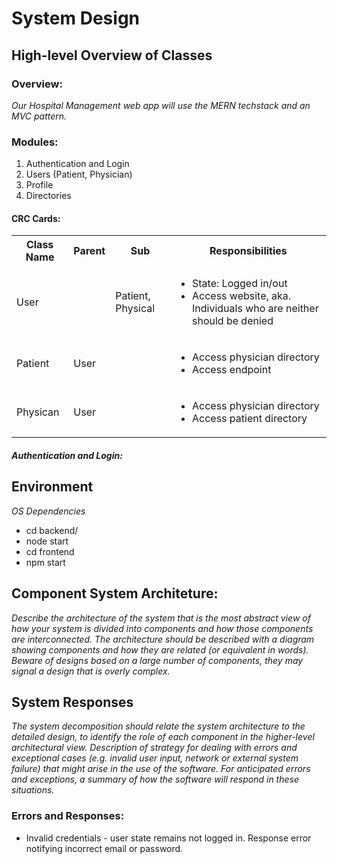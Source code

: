 # System Design

## High-level Overview of Classes

### Overview:
<i> Our Hospital Management web app will use the MERN techstack and an MVC pattern.
</i>

### Modules: 
1. Authentication and Login
2. Users (Patient, Physician)
3. Profile
4. Directories


#### CRC Cards:
<table>
  <tbody>
    <tr>
      <th> Class Name </th>
      <th> Parent </th>
      <th> Sub </th>
      <th> Responsibilities </th>
    </tr>
    <tr>
        <td> User </td>
        <td> </td>
        <td> Patient, Physical </td>
        <td>
            <ul> 
            <li> State: Logged in/out
            <li>Access website, aka. Individuals who are neither should be denied
            </li>
            </ul>
        </td>
    </tr>
    <tr>
        <td> Patient </td>
        <td> User </td>
        <td> </td>
        <td>
            <ul>
            <li> Access physician directory </li>
            <li> Access endpoint </li>
            </ul>
        </td>
    </tr>
    <tr>
        <td> Physican </td>
        <td> User </td>
        <td> </td>
        <td>
            <ul>
            <li> Access physician directory </li>
            <li> Access patient directory  </li>
            </ul>
        </td>
    </tr>
   </tbody>
</table>   

##### Authentication and Login:


## Environment
<i> OS Dependencies </i>
<ul>
<li> cd backend/ </li>
<li> node start </li>
<li> cd frontend </li>
<li> npm start </li>
</ul>

## Component System Architeture: 
<i> Describe the architecture of the system that is the most abstract view of how your system
is divided into components and how those components are interconnected. The
architecture should be described with a diagram showing components and how they are
related (or equivalent in words). Beware of designs based on a large number of
components, they may signal a design that is overly complex. </i>


## System Responses
<i> The system decomposition should relate the system architecture to the detailed design,
to identify the role of each component in the higher-level architectural view. Description of
strategy for dealing with errors and exceptional cases (e.g. invalid user input, network or
external system failure) that might arise in the use of the software. For anticipated errors
and exceptions, a summary of how the software will respond in these situations. </i>

### Errors and Responses:
* Invalid credentials - user state remains not logged in. Response error notifying incorrect email or password.


 
